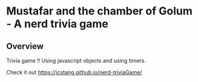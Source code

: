 # Mustafar and the chamber of Golum - A nerd trivia game

## Overview
Trivia game !! Using javascript objects and using timers.

Check it out
https://jcstang.github.io/nerd-triviaGame/